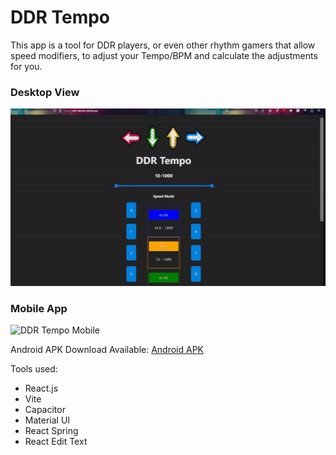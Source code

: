 # DDR Tempo

This app is a tool for DDR players, or even other rhythm gamers that allow speed modifiers, to adjust your Tempo/BPM and calculate the adjustments for you.

### Desktop View
![DDR Tempo Web App](src/assets/ddr-tempo-desktop-demo.gif)

### Mobile App
![DDR Tempo Mobile](src/assets/ddr-tempo-mobile-demo.gif)

Android APK Download Available:
[Android APK](https://www.mediafire.com/file/ukvfilseayd6al7/ddr-tempo.apk/file)

Tools used:
- React.js
- Vite
- Capacitor
- Material UI
- React Spring
- React Edit Text